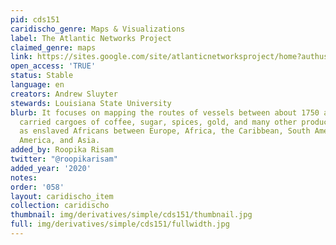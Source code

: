```yaml
---
pid: cds151
caridischo_genre: Maps & Visualizations
label: The Atlantic Networks Project
claimed_genre: maps
link: https://sites.google.com/site/atlanticnetworksproject/home?authuser=0
open_access: 'TRUE'
status: Stable
language: en
creators: Andrew Sluyter
stewards: Louisiana State University
blurb: It focuses on mapping the routes of vessels between about 1750 and 1900 that
  carried cargoes of coffee, sugar, spices, gold, and many other products as well
  as enslaved Africans between Europe, Africa, the Caribbean, South America, North
  America, and Asia.
added_by: Roopika Risam
twitter: "@roopikarisam"
added_year: '2020'
notes:
order: '058'
layout: caridischo_item
collection: caridischo
thumbnail: img/derivatives/simple/cds151/thumbnail.jpg
full: img/derivatives/simple/cds151/fullwidth.jpg
---
```

